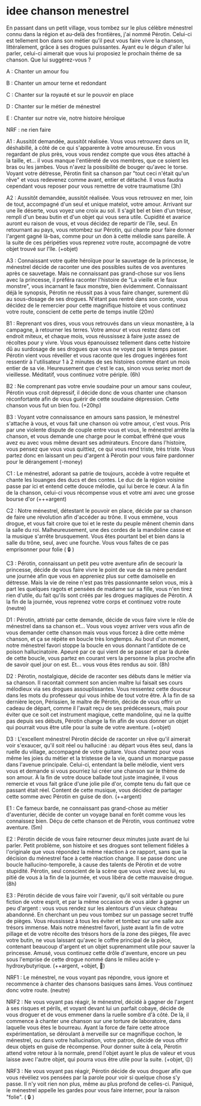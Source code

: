 # idee chanson menestrel

En passant dans un petit village, vous tombez sur le plus célèbre ménestrel connu dans la région et au-delà des frontières, j'ai nommé Pérotin. Celui-ci est tellement bon dans son métier qu'il peut vous faire vivre la chanson, littéralement, grâce à ses drogues puissantes. Ayant eu le dégun d'aller lui parler, celui-ci aimerait que vous lui proposiez le prochain thème de sa chanson. Que lui suggérez-vous ?

A : Chanter un amour fou 

B : Chanter un amour terne et redondant

C : Chanter sur la royauté et sur le pouvoir en place

D : Chanter sur le métier de ménestrel

E : Chanter sur notre vie, notre histoire héroïque

NRF : ne rien faire

 
A1 : Aussitôt demandée, aussitôt réalisée. Vous vous retrouvez dans un lit, déshabillé, à côté de ce qui s'apparente à votre amoureuse. En vous regardant de plus près, vous vous rendez compte que vous êtes attaché à la taille, et... il vous manque l'entièreté de vos membres, que ce soient les bras ou les jambes. Vous n'avez la possibilité de bouger qu'avec le torse. Voyant votre détresse, Pérotin finit sa chanson par "tout ceci n'était qu'un rêve" et vous redevenez comme avant, entier et détaché. Il vous faudra cependant vous reposer pour vous remettre de votre traumatisme (3h)

A2 : Aussitôt demandée, aussitôt réalisée. Vous vous retrouvez en mer, loin de tout, accompagné d'un seul et unique matelot, votre amour. Arrivant sur une île déserte, vous voyez une croix au sol. Il s'agit bel et bien d'un trésor, rempli d'un beau butin et d'un objet qui vous sera utile. Cupidité et avarice auront eu raison de vous, et vous décidez de repartir de l'île, seul. En retournant au pays, vous retombez sur Pérotin, qui chante pour faire donner l'argent gagné là-bas, comme pour un don à cette mélodie sans pareille. À la suite de ces péripéties vous reprenez votre route, accompagné de votre objet trouvé sur l'île. (+objet)

A3 : Connaissant votre quête héroïque pour le sauvetage de la princesse, le ménestrel décide de raconter une des possibles suites de vos aventures après ce sauvetage. Mais ne connaissant pas grand-chose sur vos liens avec la princesse, il préféra raconter l'histoire de "La vieille et le faux monstre", vous incarnant le faux monstre, bien évidemment. Connaissant déjà le synopsis, Pérotin ne réussit pas à vous faire changer, surement dû au sous-dosage de ses drogues. N'étant pas rentré dans son conte, vous décidez de le remercier pour cette magnifique histoire et vous continuez votre route, conscient de cette perte de temps inutile (20m)

 
B1 : Reprenant vos dires, vous vous retrouvés dans un vieux monastère, à la campagne, à retourner les terres. Votre amour et vous restez dans cet endroit miteux, et chaque mois, vous réussissez à faire juste assez de récoltes pour y vivre. Vous vous épanouissez tellement dans cette histoire dû au surdosage de ses drogues que vous ne voyez pas le temps passer. Pérotin vient vous réveiller et vous raconte que les drogues ingérées font ressentir à l'utilisateur 1 à 2 minutes de ses histoires comme étant un mois entier de sa vie. Heureusement que c'est le cas, sinon vous seriez mort de vieillesse. Méditatif, vous continuez votre périple. (6h)

B2 : Ne comprenant pas votre envie soudaine pour un amour sans couleur, Pérotin vous croit dépressif, il décide donc de vous chanter une chanson réconfortante afin de vous guérir de cette soudaine dépression. Cette chanson vous fut un bien fou. (+20hp)

B3 : Voyant votre connaissance en amours sans passion, le ménestrel s'attache à vous, et vous fait une chanson où votre amour, c'est vous. Pris par une violente dispute de couple entre vous et vous, le ménestrel arrête la chanson, et vous demande une charge pour le combat effrèné que vous avez eu avec vous même devant ses admirateurs. Encore dans l'histoire, vous pensez que vous vous quittiez, ce qui vous rend triste, très triste. Vous partez donc en laissant un peu d'argent à Pérotin pour vous faire pardonner pour le dérangement (-money)

 
C1 : Le ménestrel, adorant sa patrie de toujours, accède à votre requête et chante les louanges des ducs et des contes. Le duc de la région voisine passe par ici et entend cette douce mélodie, qui lui berce le cœur. A la fin de la chanson, celui-ci vous récompense vous et votre ami avec une grosse bourse d'or (+++argent)

C2 : Notre ménestrel, détestant le pouvoir en place, décide par sa chanson de faire une révolution afin d'accéder au trône. Il vous emmène, vous drogue, et vous fait croire que toi et le reste du peuple mênent chemin dans la salle du roi. Malheureusement, une des cordes de la mandoline casse et la musique s'arrête brusquement. Vous êtes pourtant bel et bien dans la salle du trône, seul, avec une fourche. Vous vous faîtes de ce pas emprisonner pour folie ( :lock: )

C3 : Pérotin, connaissant un petit peu votre aventure afin de secourir la princesse, décide de vous faire vivre le point de vue de sa mère pendant une journée afin que vous en appreniez plus sur cette damoiselle en détresse. Mais la vie de reine n'est pas très passionnante selon vous, mis à part les quelques ragots et pensées de madame sur sa fille, vous n'en tirez rien d'utile, du fait qu'ils sont créés par les drogues magiques de Pérotin. A la fin de la journée, vous reprenez votre corps et continuez votre route (neutre)

 
D1 : Pérotin, attristé par cette demande, décide de vous faire vivre le rôle de ménestrel dans sa chanson et... Vous vous voyez arriver vers vous afin de vous demander cette chanson mais vous vous forcez à dire cette même chanson, et ça se répète en boucle très longtemps. Au bout d'un moment, notre ménestrel favori stoppe la boucle en vous donnant l'antidote de ce poison hallucinatoire. Apeuré par ce qui vient de se passer et par la durée de cette boucle, vous partez en courant vers la personne la plus proche afin de savoir quel jour on est. Et... vous vous êtes rendus au soir. (8h)

D2 : Pérotin, nostalgique, décide de raconter ses débuts dans le métier via sa chanson. Il racontait comment son ancien maître lui faisait ses cours mélodieux via ses drogues assouplissantes. Vous ressentez cette douceur dans les mots du professeur qui vous inhibe de tout votre être. À la fin de sa dernière leçon, Périssien, le maître de Pérotin, décide de vous offrir un cadeau de départ, comme il l'avait reçu de ses prédécesseurs, mais pour éviter que ce soit cet instrument magique, cette mandoline, qui ne la quitte pas depuis ses débuts, Pérotin change la fin afin de vous donner un objet qui pourrait vous être utile pour la suite de votre aventure. (+objet)

D3 : L'excellent ménestrel Pérotin décide de raconter un rêve qu'il aimerait voir s'exaucer, qu'il soit réel ou halluciné : au départ vous êtes seul, dans la ruelle du village, accompagné de votre guitare. Vous chantez pour vous même les joies du métier et la tristesse de la vie, quand un monarque passe dans l'avenue principale. Celui-ci, entendant la belle mélodie, vient vers vous et demande si vous pourriez lui créer une chanson sur le thème de son amour. À la fin de votre douce ballade tout juste imaginée, il vous remercie et vous fait grâce d'une jolie pile d'or, compte tenu du fait que ce passant était réel. Content de cette musique, vous décidez de partager cette somme avec Pérotin en guise de don. (++argent)

 
E1 : Ce fameux barde, ne connaissant pas grand-chose au métier d'aventurier, décide de conter un voyage banal en forêt comme vous les connaissez bien. Déçu de cette chanson et de Pérotin, vous continuez votre aventure. (5m)

E2 : Pérotin décide de vous faire retourner deux minutes juste avant de lui parler. Petit problème, son histoire et ses drogues sont tellement fidèles à l'originale que vous répondez la même réaction à ce rapport, sans que la décision du ménestrel face à cette réaction change. Il se passe donc une boucle hallucino-temporelle, à cause des talents de Pérotin et de votre stupidité. Pérotin, seul conscient de la scène que vous vivez avec lui, eu pitié de vous à la fin de la journée, et vous libéra de cette mauvaise drogue. (8h)

E3 : Pérotin décide de vous faire voir l'avenir, qu'il soit véritable ou pure fiction de votre esprit, et par la même occasion de vous aider à gagner un peu d'argent : vous vous rendez sur les alentours d'un vieux chateau abandonné. En cherchant un peu vous tombez sur un passage secret truffé de pièges. Vous réussissez à tous les éviter et tombez sur une salle aux trésors immense. Mais notre ménestrel favori, juste avant la fin de votre pillage et de votre récolte des trésors hors de la zone des pièges, file avec votre butin, ne vous laissant qu'avec le coffre principal de la pièce, contenant beaucoup d'argent et un objet suprenamment utile pour sauver la princesse. Amusé, vous continuez cette drôle d'aventure, encore un peu sous l'emprise de cette drogue nommé dans le milieu acide γ-hydroxybutyrique. (++argent, +objet, :nauseated_face:)

 
NRF1 : Le ménestrel, ne vous voyant pas répondre, vous ignore et recommence à chanter des chansons basiques sans âmes. Vous continuez donc votre route. (neutre)

NRF2 : Ne vous voyant pas réagir, le ménestrel, décidé à gagner de l'argent à ses risques et périls, et voyant devant lui un parfait cobaye, décide de vous droguer et de vous emmener dans la ruelle sombre d'à côté. De là, il commence à chanter une chanson sur une torture de laboratoire, dans laquelle vous êtes le bourreau. Ayant la force de faire cette atroce expérimentation, se déroulant à merveille sur ce magnifique cochon, le ménestrel, ou dans votre hallucination, votre patron, décide de vous offrir deux objets en guise de récompense. Pour donner suite à cela, Pérotin attend votre retour à la normale, prend l'objet ayant le plus de valeur et vous laisse avec l'autre objet, qui pourra vous être utile pour la suite. (+objet, :confounded:)

NRF3 : Ne vous voyant pas réagir, Pérotin décide de vous droguer afin que vous révéliez vos pensées par la parole pour voir si quelque chose s'y passe. Il n'y voit rien non plus, même au plus profond de celles-ci. Paniqué, le ménestrel appelle les gardes pour vous faire interner, pour la raison "folie". ( :lock: )

